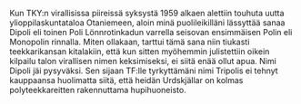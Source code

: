 
Kun TKY:n virallisissa piireissä syksystä 1959 alkaen alettiin touhuta uutta ylioppilaskuntataloa Otaniemeen, aloin minä 
puolileikilläni lässyttää sanaa Dipoli eli toinen Poli Lönnrotinkadun varrella seisovan ensimmäisen Polin eli Monopolin 
rinnalla. Miten ollakaan, tarttui tämä sana niin tiukasti teekkarikansan kitalakiin, että kun sitten myöhemmin julistettiin 
oikein kilpailu talon virallisen nimen keksimiseksi, ei siitä enää ollut apua. Nimi Dipoli jäi pysyväksi. Sen sijaan TF:lle 
tyrkyttämäni nimi Tripolis ei tehnyt kauppaansa huolimatta siitä, että heidän Urdskjällar on kolmas polyteekkareitten 
rakennuttama hupihuoneisto.
